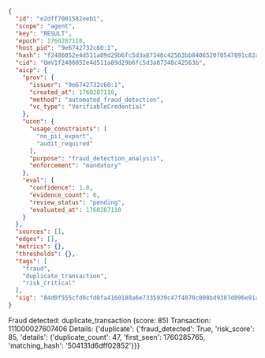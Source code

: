 ```json
{
  "id": "e2dff7001582eeb1",
  "scope": "agent",
  "key": "RESULT",
  "epoch": 1760287110,
  "host_pid": "9e6742732c60:1",
  "hash": "f2486052e4d511a89d29b6fc5d3a87348c42563bb8406520f0547891c82aaa55",
  "cid": "QmV1f2486052e4d511a89d29b6fc5d3a87348c42563b",
  "aicp": {
    "prov": {
      "issuer": "9e6742732c60:1",
      "created_at": 1760287110,
      "method": "automated_fraud_detection",
      "vc_type": "VerifiableCredential"
    },
    "ucon": {
      "usage_constraints": [
        "no_pii_export",
        "audit_required"
      ],
      "purpose": "fraud_detection_analysis",
      "enforcement": "mandatory"
    },
    "eval": {
      "confidence": 1.0,
      "evidence_count": 0,
      "review_status": "pending",
      "evaluated_at": 1760287110
    }
  },
  "sources": [],
  "edges": [],
  "metrics": {},
  "thresholds": {},
  "tags": [
    "fraud",
    "duplicate_transaction",
    "risk_critical"
  ],
  "sig": "84d0f555cfd0cfd0fa4160188a6e7335939c47f4870c008bd9387d096e91af40"
}
```

Fraud detected: duplicate_transaction (score: 85)
Transaction: 111000027607406
Details: {'duplicate': {'fraud_detected': True, 'risk_score': 85, 'details': {'duplicate_count': 47, 'first_seen': 1760285765, 'matching_hash': '504131d6dff02852'}}}